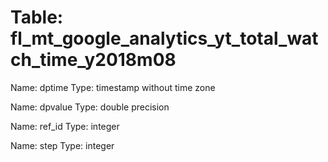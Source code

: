 Table: fl_mt_google_analytics_yt_total_watch_time_y2018m08
==========================================================

Name: dptime
Type: timestamp without time zone

Name: dpvalue
Type: double precision

Name: ref_id
Type: integer

Name: step
Type: integer

